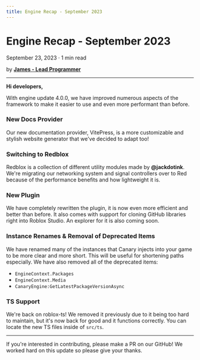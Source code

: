 ```yaml
---
title: Engine Recap - September 2023
---
```


# Engine Recap - September 2023
September 23, 2023 · 1 min read

by **[James - Lead Programmer](https://github.com/lolmansReturn)**

---

**Hi developers,**

With engine update 4.0.0, we have improved numerous aspects of the framework to make it easier to use and even more performant than before.

### New Docs Provider

Our new documentation provider, VitePress, is a more customizable and stylish website generator that we've decided to adapt too!

### Switching to Redblox

Redblox is a collection of different utility modules made by **@jackdotink**. We're migrating our networking system and signal controllers over to Red because of the performance benefits and how lightweight it is.

### New Plugin

We have completely rewritten the plugin, it is now even more efficient and better than before. It also comes with support for cloning GitHub libraries right into Roblox Studio. An explorer for it is also coming soon.

### Instance Renames & Removal of Deprecated Items

We have renamed many of the instances that Canary injects into your game to be more clear and more short. This will be useful for shortening paths especially. We have also removed all of the deprecated items:

* `EngineContext.Packages`
* `EngineContext.Media`
* `CanaryEngine:GetLatestPackageVersionAsync`

### TS Support

We're back on roblox-ts! We removed it previously due to it being too hard to maintain, but it's now back for good and it functions correctly. You can locate the new TS files inside of `src/ts`.

---

If you're interested in contributing, please make a PR on our GitHub! We worked hard on this update so please give your thanks.